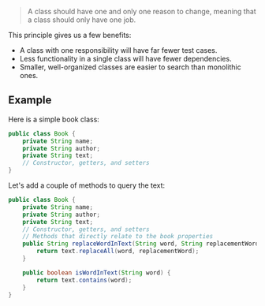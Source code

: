 > A class should have one and only one reason to change, meaning that a class should only have one job.

This principle gives us a few benefits:
- A class with one responsibility will have far fewer test cases.
- Less functionality in a single class will have fewer dependencies.
- Smaller, well-organized classes are easier to search than monolithic ones.
## Example
Here is a simple book class:
```java
public class Book {
	private String name;
	private String author;
	private String text;
	// Constructor, getters, and setters
}
```

Let's add a couple of methods to query the text:
```java
public class Book {
	private String name;
	private String author;
	private String text;
	// Constructor, getters, and setters
	// Methods that directly relate to the book properties
	public String replaceWordInText(String word, String replacementWord) {
		return text.replaceAll(word, replacementWord);
	} 

	public boolean isWordInText(String word) {
		return text.contains(word);
	}
}
```
